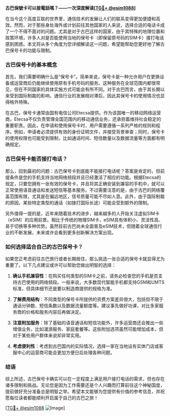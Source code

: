 **古巴保號卡可以接電話嗎？——一次深度解读[[TG💪+ @esim1088](https://t.me/s/esim1088)]**

在当今这个高度互联的世界里，通信技术的发展让人们的联系变得更加便捷和高效。然而，对于那些身处海外或计划前往其他国家的人来说，选择合适的电话卡成了一个不得不面对的问题。尤其是对于古巴这样的国家，由于其特殊的地理位置和政策环境，许多人对是否能使用当地的保号卡（即保留原号码的SIM卡）接打电话感到困惑。本文将从多个角度为您详细解读这一问题，希望能帮助您更好地了解古巴保号卡的功能与限制。

### 古巴保号卡的基本概念

首先，我们需要明确什么是“保号卡”。简单来说，保号卡是一种允许用户在更换设备或运营商后仍能继续使用原有手机号码的服务。这种服务在全球范围内都很常见，但在不同国家的具体实施方式可能会有所不同。对于古巴而言，由于其长期以来受到国际制裁的影响，通信行业的发展相对滞后，因此其保号卡的使用情况也显得格外特殊。

在古巴，保号卡通常由国有电信公司Etecsa提供。作为该国唯一的移动网络运营商，Etecsa不仅负责管理全国范围内的移动通信业务，还承担着维持社会稳定的重要职责。因此，在申请和使用保号卡时，用户需要遵循一系列严格的规则和程序。例如，申请者必须提供有效的身份证明文件，并接受背景审查；同时，保号卡的使用权限也可能受到限制，比如通话时间、短信数量以及数据流量等方面都有明确规定。

### 古巴保号卡能否接打电话？

那么，回到最初的问题：古巴保号卡到底能不能接打电话呢？答案是肯定的，但前提条件是您的手机支持当地网络频段并且已经激活了相应的功能。根据Etecsa的规定，只要您拥有一张有效的保号卡，并且将其正确安装到兼容的手机中，就可以正常使用语音通话和发送短信等基本服务。不过需要注意的是，由于古巴的网络覆盖范围有限，尤其是在偏远地区，信号质量可能不尽如人意。此外，由于国际制裁的原因，某些特定类型的通话（如拨打国际长途）可能会受到额外的限制。

另外值得一提的是，近年来随着技术的进步，越来越多的人开始关注虚拟SIM卡（eSIM）的应用前景。相比于传统的物理SIM卡，eSIM具有体积小、灵活性高、易于切换等多种优势。虽然目前古巴尚未全面普及eSIM技术，但随着全球通信行业的不断发展，未来或许会看到更多创新解决方案出现。

### 如何选择适合自己的古巴保号卡？

如果您正考虑前往古巴旅行或者长期居住，那么挑选一张合适的保号卡就显得尤为重要了。以下几点建议或许可以帮助您做出明智的选择：

1. **确认手机兼容性**：在购买任何类型的SIM卡之前，请务必检查您的手机是否支持古巴使用的网络频段。一般来说，大多数现代智能手机都支持GSM和UMTS标准，但具体细节还是要以制造商提供的规格为准。

2. **了解费用结构**：不同类型的保号卡所提供的资费方案差异很大，包括但不限于通话分钟数、短信条数以及数据流量额度等。建议事先做好功课，对比多家服务商的价格和服务内容后再做决定。

3. **注意附加服务**：除了基础的语音通话和短信功能外，许多运营商还会推出一些增值业务，比如漫游服务、家庭套餐等。这些附加选项虽然可能增加成本，但对于某些用户群体来说却非常实用。

4. **考虑便利性**：考虑到古巴国内的实际情况，选择一家在当地设有实体门店或客服中心的运营商可能会更加方便日后处理各种问题。

### 结语

综上所述，古巴保号卡确实可以在一定程度上满足用户接打电话的需求，但也存在诸多限制和挑战。无论您是因为工作需要还是个人兴趣而打算前往这个神秘国度，提前做好充分准备总是明智之举。希望本文能够为您提供有价值的参考信息，并祝愿每位读者都能顺利开启属于自己的古巴之旅！

[[TG💪+ @esim1088](https://t.me/s/esim1088) ![Image](https://i.postimg.cc/4NQfJmqS/Snipaste-2025-05-13-00-14-12.png)]